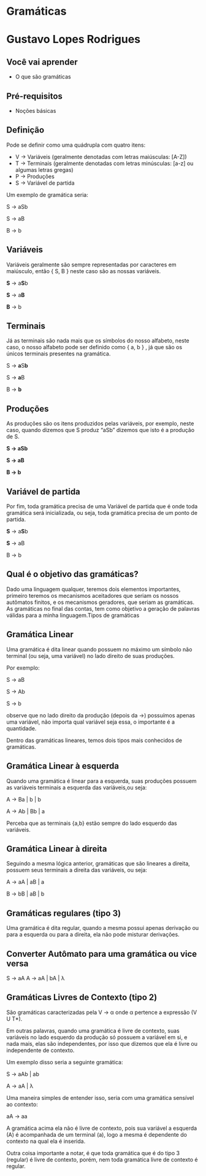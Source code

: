 # Gramáticas

# Gustavo Lopes Rodrigues

## Você vai aprender

* O que são gramáticas

## Pré-requisitos

* Noções básicas

## Definição

Pode se definir como uma quádrupla com quatro itens:

* V → Variáveis (geralmente denotadas com letras maiúsculas: [A-Z])
* T → Terminais (geralmente denotadas com letras minúsculas: [a-z] ou algumas letras gregas)
* P → Produções
* S → Variável de partida

Um exemplo de gramática seria:

S → aSb

S → aB

B → b

## Variáveis

Variáveis geralmente são sempre representadas por caracteres em maiúsculo, então { S, B } neste caso são as nossas variáveis.

**S** → a**S**b

**S** → a**B**

**B** → b

## Terminais

Já as terminais são nada mais que os símbolos do nosso alfabeto, neste caso, o nosso alfabeto pode ser definido como { a, b } , já que são os únicos terminais presentes na gramática.

S → **a**S**b**

S → **a**B

B → **b**

## Produções

As produções são os itens produzidos pelas variáveis, por exemplo, neste caso, quando dizemos que S produz “aSb” dizemos que isto é a produção de S.

**S → aSb**

**S → aB**

**B → b**

## Variável de partida

Por fim, toda gramática precisa de uma Variável de partida que é onde toda gramática será inicializada, ou seja, toda gramática precisa de um ponto de partida.

**S** → a**S**b

**S** → aB

B → b

## Qual é o objetivo das gramáticas?

Dado uma linguagem qualquer, teremos dois elementos importantes, primeiro teremos os mecanismos aceitadores que seriam os nossos autômatos finitos, e os mecanismos geradores, que seriam as gramáticas. As gramáticas no final das contas, tem como objetivo a geração de palavras válidas para a minha linguagem.Tipos de gramáticas

## Gramática Linear

Uma gramática é dita linear quando possuem no máximo um símbolo não terminal (ou seja, uma variável) no lado direito de suas produções.

Por exemplo:

S → aB

S → Ab

S → b

observe que no lado direito da produção (depois da →) possuímos apenas uma variável, não importa qual variável seja essa, o importante é a quantidade.

Dentro das gramáticas lineares, temos dois tipos mais conhecidos de gramáticas. 

## Gramática Linear à esquerda

Quando uma gramática é linear para a esquerda, suas produções possuem as variáveis terminais a esquerda das variáveis,ou seja:

A → Ba | b | b

A → Ab | Bb | a

Perceba que as terminais {a,b} estão sempre do lado esquerdo das variáveis.

## Gramática Linear à direita

Seguindo a mesma lógica anterior, gramáticas que são lineares a direita, possuem seus terminais a direita das variáveis, ou seja:

A → aA | aB | a

B → bB | aB | b

## Gramáticas regulares (tipo 3)

Uma gramática é dita regular, quando a mesma possui apenas derivação ou para a esquerda ou para a direita, ela não pode misturar derivações.

## Converter Autômato para uma gramática ou vice versa

S → aA
A → aA | bA | λ

## Gramáticas Livres de Contexto (tipo 2)

São gramáticas caracterizadas pela V → α onde α pertence a expressão (V U T*).

Em outras palavras, quando uma gramática é livre de contexto, suas variáveis no lado esquerdo da produção só possuem a variável em si, e nada mais, elas são independentes, por isso que dizemos que ela é livre ou independente de contexto.

Um exemplo disso seria a seguinte gramática:

S → aAb | ab

A → aA | λ

Uma maneira simples de entender isso, seria com uma gramática sensível ao contexto:

aA → aa

A gramática acima ela não é livre de contexto, pois sua variável a esquerda (A) é acompanhada de um terminal (a), logo a mesma é dependente do contexto na qual ela é inserida.

Outra coisa importante a notar, é que toda gramática que é do tipo 3 (regular) é livre de contexto, porém, nem toda gramática livre de contexto é regular.
